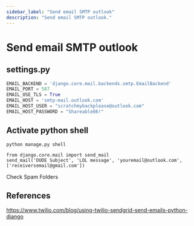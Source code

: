 ```yaml
---
sidebar_label: "Send email SMTP outlook"
description: "Send email SMTP outlook."
---
```


# Send email SMTP outlook

## settings.py

```py
EMAIL_BACKEND = 'django.core.mail.backends.smtp.EmailBackend'
EMAIL_PORT = 587
EMAIL_USE_TLS = True
EMAIL_HOST = 'smtp-mail.outlook.com'
EMAIL_HOST_USER = "scratchmybackplease@outlook.com"
EMAIL_HOST_PASSWORD = "Shareable86!"
```

## Activate python shell

```
python manage.py shell
```

```
from django.core.mail import send_mail
send_mail('DUDE Subject', 'LOL message', 'youremail@outlook.com', ['receiversemail@gmail.com'])
```

Check Spam Folders

## References

https://www.twilio.com/blog/using-twilio-sendgrid-send-emails-python-django